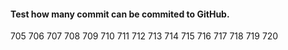 
#### Test how many commit can be commited to GitHub.


705
706
707
708
709
710
711
712
713
714
715
716
717
718
719
720
